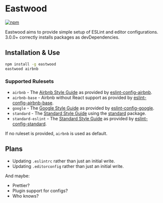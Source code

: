 # Eastwood

[![npm](https://img.shields.io/npm/v/eastwood.svg)](https://www.npmjs.com/package/eastwood)

Eastwood aims to provide simple setup of ESLint and editor configurations.
3.0.0+ correctly installs packages as devDependencies.

## Installation & Use

```bash
npm install -g eastwood
eastwood airbnb
```

### Supported Rulesets

* `airbnb` - The [Airbnb Style Guide](http://airbnb.io/javascript/) as provided by [eslint-config-airbnb](https://www.npmjs.com/package/eslint-config-airbnb).
* `airbnb-base` - Airbnb without React support as provided by [eslint-config-airbnb-base](https://www.npmjs.com/package/eslint-config-airbnb-base).
* `google` - The [Google Style Guide](https://google.github.io/styleguide/jsguide.html) as provided by [eslint-config-google](https://www.npmjs.com/package/eslint-config-google).
* `standard` - The [Standard Style Guide](https://github.com/standard/standard) using the [standard](https://www.npmjs.com/package/standard) package.
* `standard-eslint` - The [Standard Style Guide](https://github.com/standard/standard) as provided by [eslint-config-standard](https://www.npmjs.com/package/eslint-config-standard).

If no ruleset is provided, `airbnb` is used as default.

## Plans

* Updating `.eslintrc` rather than just an initial write.
* Updating `.editorconfig` rather than just an initial write.

And maybe:

* Prettier?
* Plugin support for configs?
* Who knows?
